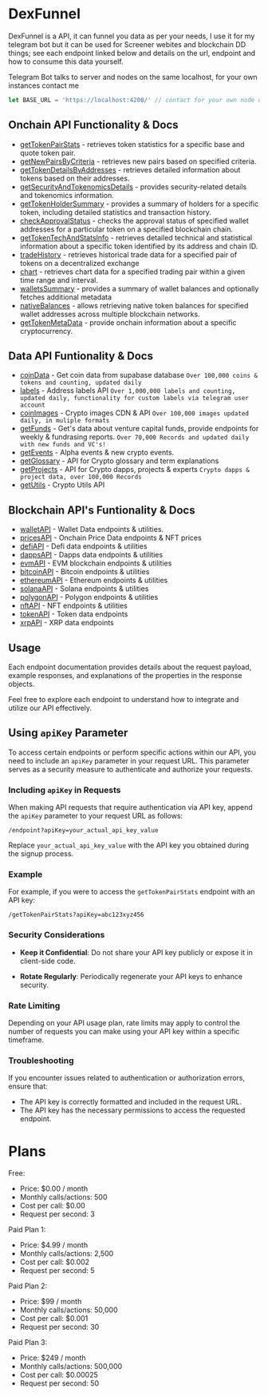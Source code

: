 # DexFunnel

DexFunnel is a API, it can funnel you data as per your needs, I use it for my telegram bot but it can be used for Screener webites and blockchain DD things; see each endpoint linked below and details on the url, endpoint and how to consume this data yourself. 

Telegram Bot talks to server and nodes on the same localhost, for your own instances contact me

```javascript
let BASE_URL = 'https://localhost:4200/' // contact for your own node or the prod url
```

## Onchain API Functionality & Docs 
- [getTokenPairStats](docs/getTokenPairStats.md) - retrieves token statistics for a specific base and quote token pair.
- [getNewPairsByCriteria](docs/getNewPairsByCriteria.md) - retrieves new pairs based on specified criteria.
- [getTokenDetailsByAddresses](docs/getTokenDetailsByAddresses-ETH.md) - retrieves detailed information about tokens based on their addresses.
- [getSecurityAndTokenomicsDetails](docs/getSecurityAndTokenomicsDetails-ETH.md) - provides security-related details and tokenomics information.
- [getTokenHolderSummary](docs/getTokenHolderSummary.md) - provides a summary of holders for a specific token, including detailed statistics and transaction history.
- [checkApprovalStatus](docs/checkApprovalStatus.md) - checks the approval status of specified wallet addresses for a particular token on a specified blockchain chain.
- [getTokenTechAndStatsInfo](docs/getTokenTechAndStatsInfo.md) - retrieves detailed technical and statistical information about a specific token identified by its address and chain ID.
- [tradeHistory](docs/tradeHistory.md) - retrieves historical trade data for a specified pair of tokens on a decentralized exchange
- [chart](docs/chart.md) - retrieves chart data for a specified trading pair within a given time range and interval.
- [walletsSummary](docs/walletsSummary.md) - provides a summary of wallet balances and optionally fetches additional metadata
- [nativeBalances](docs/nativeBalances.md) - allows retrieving native token balances for specified wallet addresses across multiple blockchain networks.
- [getTokenMetaData](docs/getTokenMetaData.md) - provide onchain information about a specific cryptocurrency. 

## Data API Funtionality & Docs
- [coinData](docs/coinData.md) - Get coin data from supabase database ```Over 100,000 coins & tokens and counting, updated daily```
- [labels](docs/labels.md) - Address labels API ```Over 1,000,000 labels and counting, updated daily, functionality for custom labels via telegram user account```
- [coinImages](docs/getImages.md) - Crypto images CDN & API ```Over 100,000 images updated daily, in muliple formats```
- [getFunds](docs/getFunds.md) - Get's data about venture capital funds, provide endpoints for weekly & fundrasing reports. ```Over 70,000 Records and updated daily with new funds and VC's!```
- [getEvents](docs/getEvents.md) - Alpha events & new crypto events.
- [getGlossary](docs/getGlossary.md) - API for Crypto glossary and term explanations
- [getProjects](docs/getProjects.md) - API for Crypto dapps, projects & experts  ```Crypto dapps & project data, over 100,000 Records```
- [getUtils](docs/getUtils.md) - Crypto Utils API

## Blockchain API's Funtionality & Docs
- [walletAPI](docs/walletAPI.md) - Wallet Data endpoints & utilities. 
- [pricesAPI](docs/pricesAPI.md) - Onchain Price Data endpoints & NFT prices
- [defiAPI](docs/defiAPI.md) - Defi data endpoints & utilities
- [dappsAPI](docs/dappsAPI.md) - Dapps data endpoints & utilities
- [evmAPI](docs/evmAPI.md) - EVM blockchain endpoints & utilities
- [bitcoinAPI](docs/bitcoinAPI.md) - Bitcoin endpoints & utilities
- [ethereumAPI](docs/ethereumAPI.md) - Ethereum endpoints & utilities
- [solanaAPI](docs/solanaAPI.md) - Solana endpoints & utilities
- [polygonAPI](docs/polygonAPI.md) - Polygon endpoints & utilities
- [nftAPI](docs/nftAPI.md) - NFT endpoints & utilities
- [tokenAPI](docs/tokenAPI.md) - Token data endpoints
- [xrpAPI](docs/xrpAPI.md) - XRP data endpoints

## Usage

Each endpoint documentation provides details about the request payload, example responses, and explanations of the properties in the response objects.

Feel free to explore each endpoint to understand how to integrate and utilize our API effectively.

## Using `apiKey` Parameter

To access certain endpoints or perform specific actions within our API, you need to include an `apiKey` parameter in your request URL. This parameter serves as a security measure to authenticate and authorize your requests.

### Including `apiKey` in Requests

When making API requests that require authentication via API key, append the `apiKey` parameter to your request URL as follows:

```
/endpoint?apiKey=your_actual_api_key_value
```

Replace `your_actual_api_key_value` with the API key you obtained during the signup process.

### Example

For example, if you were to access the `getTokenPairStats` endpoint with an API key:

```
/getTokenPairStats?apiKey=abc123xyz456
```

### Security Considerations

- **Keep it Confidential**: Do not share your API key publicly or expose it in client-side code.
  
- **Rotate Regularly**: Periodically regenerate your API keys to enhance security.

### Rate Limiting

Depending on your API usage plan, rate limits may apply to control the number of requests you can make using your API key within a specific timeframe.

### Troubleshooting

If you encounter issues related to authentication or authorization errors, ensure that:

- The API key is correctly formatted and included in the request URL.
- The API key has the necessary permissions to access the requested endpoint.

# Plans
Free: 
- Price: $0.00 / month
- Monthly calls/actions: 500
- Cost per call: $0.00
- Request per second: 3

Paid Plan 1: 
- Price: $4.99 / month
- Monthly calls/actions: 2,500
- Cost per call: $0.002
- Request per second: 5

Paid Plan 2: 
- Price: $99 / month
- Monthly calls/actions: 50,000
- Cost per call: $0.001
- Request per second: 30

Paid Plan 3: 
- Price: $249 / month
- Monthly calls/actions: 500,000
- Cost per call: $0.00025
- Request per second: 50
